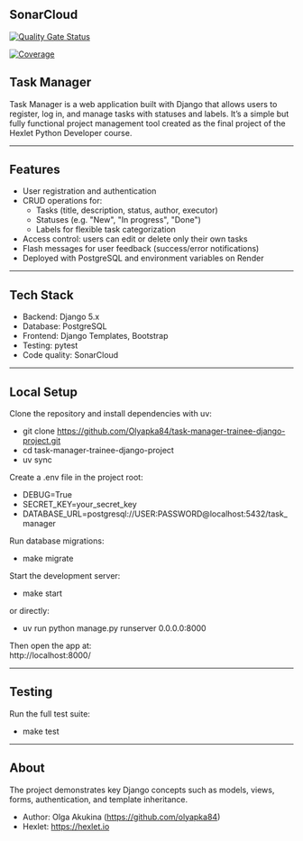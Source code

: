 ## SonarCloud

[![Quality Gate Status](https://sonarcloud.io/api/project_badges/measure?project=olyapka84_python-project-52&metric=alert_status)](https://sonarcloud.io/summary/new_code?id=olyapka84_python-project-52)

[![Coverage](https://sonarcloud.io/api/project_badges/measure?project=olyapka84_python-project-52&metric=coverage)](https://sonarcloud.io/summary/new_code?id=olyapka84_python-project-52)

## Task Manager

Task Manager is a web application built with Django that allows users to register, log in, and manage tasks with statuses and labels.
It’s a simple but fully functional project management tool created as the final project of the Hexlet Python Developer course.

---

## Features

- User registration and authentication  
- CRUD operations for:
  - Tasks (title, description, status, author, executor)
  - Statuses (e.g. "New", "In progress", "Done")
  - Labels for flexible task categorization  
- Access control: users can edit or delete only their own tasks  
- Flash messages for user feedback (success/error notifications)  
- Deployed with PostgreSQL and environment variables on Render  

---

## Tech Stack

- Backend: Django 5.x  
- Database: PostgreSQL  
- Frontend: Django Templates, Bootstrap  
- Testing: pytest
- Code quality: SonarCloud  

---

## Local Setup

Clone the repository and install dependencies with uv:

- git clone https://github.com/Olyapka84/task-manager-trainee-django-project.git
- cd task-manager-trainee-django-project
- uv sync

Create a .env file in the project root:

- DEBUG=True
- SECRET_KEY=your_secret_key
- DATABASE_URL=postgresql://USER:PASSWORD@localhost:5432/task_manager

Run database migrations:

- make migrate

Start the development server:

- make start

or directly:

- uv run python manage.py runserver 0.0.0.0:8000

Then open the app at:  
http://localhost:8000/

---

## Testing

Run the full test suite:

- make test

---

## About

The project demonstrates key Django concepts such as models, views, forms, authentication, and template inheritance.
- Author: Olga Akukina (https://github.com/olyapka84)
- Hexlet: https://hexlet.io
